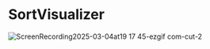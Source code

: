 # SortVisualizer



![ScreenRecording2025-03-04at19 17 45-ezgif com-cut-2](https://github.com/user-attachments/assets/6f19a28a-297c-4850-8902-7faecf46bddf)
